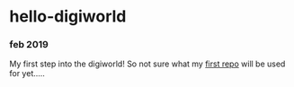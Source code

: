 # hello-digiworld

### feb 2019 
My first step into the digiworld! 
So not sure what my [first repo](https://github.com/ray3arkha/hello-world) will be used for yet.....



<!--stackedit_data:
eyJoaXN0b3J5IjpbMTQyNTcyNTgyNl19
-->
